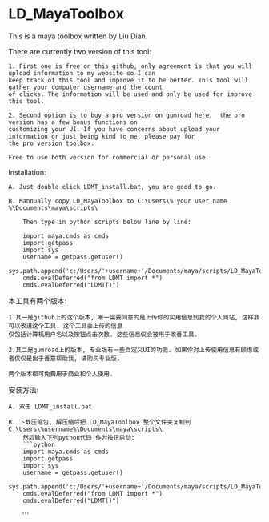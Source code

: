 # LD_MayaToolbox
This is a maya toolbox written by Liu Dian.

There are currently two version of this tool:
    
    1. First one is free on this github, only agreement is that you will upload information to my website so I can
    keep track of this tool and improve it to be better. This tool will gather your computer username and the count
    of clicks. The information will be used and only be used for improve this tool. 

    2. Second option is to buy a pro version on gumroad here:  the pro version has a few bonus functions on 
    customizing your UI. If you have concerns about upload your information or just being kind to me, please pay for 
    the pro version toolbox. 

    Free to use both version for commercial or personal use.

Installation:
    
    A. Just double click LDMT_install.bat, you are good to go.

    B. Mannually copy LD_MayaToolbox to C:\Users\% your user name %\Documents\maya\scripts\

        Then type in python scripts below line by line:

        import maya.cmds as cmds 
        import getpass
        import sys
        username = getpass.getuser()
        sys.path.append('c:/Users/'+username+'/Documents/maya/scripts/LD_MayaToolbox')
        cmds.evalDeferred("from LDMT import *")
        cmds.evalDeferred("LDMT()") 
        
本工具有两个版本:
    
    1.其一是github上的这个版本, 唯一需要同意的是上传你的实用信息到我的个人网站, 这样我可以改进这个工具. 这个工具会上传的信息
    仅包括计算机用户名以及按钮点击次数. 这些信息仅会被用于改善工具.

    2.其二是gumroad上的版本, 专业版有一些自定义UI的功能. 如果你对上传使用信息有顾虑或者仅仅是出于善意帮助我, 请购买专业版.

    两个版本都可免费用于商业和个人使用.

安装方法:

    A. 双击 LDMT_install.bat 

    B. 下载压缩包, 解压缩后把 LD_MayaToolbox 整个文件夹复制到 C:\Users\%username%\Documents\maya\scripts\
        然后输入下列python代码 作为按钮启动:
        ```python
        import maya.cmds as cmds 
        import getpass
        import sys
        username = getpass.getuser()
        sys.path.append('c:/Users/'+username+'/Documents/maya/scripts/LD_MayaToolbox')
        cmds.evalDeferred("from LDMT import *")
        cmds.evalDeferred("LDMT()") 
        ```
